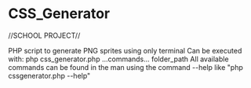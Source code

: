 # CSS_Generator

//SCHOOL PROJECT// 

PHP script to generate PNG sprites using only terminal 
Can be executed with: php css_generator.php ...commands... folder_path 
All available commands can be found in the man using the command --help like "php cssgenerator.php --help" 
